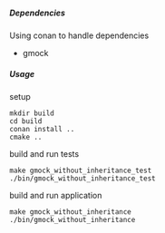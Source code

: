 

##### Dependencies
Using conan to handle dependencies
- gmock


##### Usage

setup 
```
mkdir build
cd build
conan install ..
cmake ..
```

build and run tests
```
make gmock_without_inheritance_test
./bin/gmock_without_inheritance_test
```

build and run application
```
make gmock_without_inheritance
./bin/gmock_without_inheritance
```
